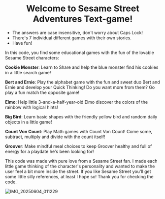 <h1 align="center">Welcome to Sesame Street Adventures Text-game!</h1>

- The answers are case insensitive, don't worry about Caps Lock!
- There's 7 individual different games with their own stories.
- Have fun!

In this code, you find some educational games with the fun of the lovable Sesame Street characters:

<strong>Cookie Monster</strong>: Learn to Share and help the blue monster find his cookies in a little search game!

<strong>Bert and Ernie</strong>: Play the alphabet game with the fun and sweet duo Bert and Ernie and develop your Quick Thinking! Do you want more from them? Go play a fun match the opposite game! 

<strong>Elmo</strong>: Help little 3-and-a-half-year-old Elmo discover the colors of the rainbow with logical hints!

<strong>Big Bird</strong>: Learn basic shapes with the friendly yellow bird and random daily objects in a little game!

<strong>Count Von Count</strong>: Play Math games with Count Von Count! Come some, subtract, multiply and divide with the count itself!

<strong>Groover</strong>: Make mindful meal choices to keep Groover healthy and full of energy for a playdate he's been looking for! 

This code was made with pure love from a Sesame Street fan. I made each little game thinking of the character's personality and wanted to make the user feel a bit more inside the street. If you like Sesame Street you'll get some little silly references, at least I hope so! Thank you for checking the code.


<img align="center">![IMG_20250604_011229](https://github.com/user-attachments/assets/4e80935c-08b2-4874-b074-7dec73c81f4d)</img>
